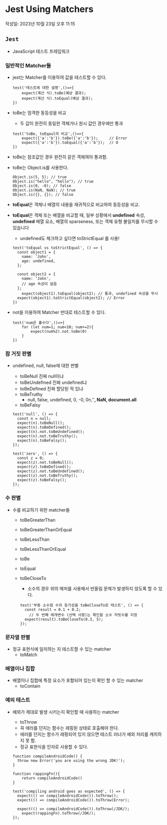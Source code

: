 # Jest Using Matchers

작성일: 2023년 10월 23일 오후 11:15

## `Jest`

- JavaScript 테스트 프레임워크

### 일반적인 **Matcher들**

- jest는 Matcher를 이용하여 값을 테스트할 수 있다.
    
    ```tsx
    test('테스트에 대한 설명',()=>{
    	expect(계산 식).toBe(예상 결과);
    	expect(계산 식).toEqual(예상 결과);
    })
    ```
    
- toBe는 엄격한 동등성을 비교
    - 두 값이 완전히 동일한 객체거나 원시 값인 경우에만 통과
    
    ```tsx
    test('toBe, toEqaul의 비교',()=>{
    	expect({'a':'b'}).toBe({'a':'b'});     // Error
    	expect({'a':'b'}).toEqual({'a':'b'});  // O
    })
    ```
    
- toBe는 참조값인 경우 완전히 같은 객체여야 통과함.
- toBe는 Object.is를 사용한다.
    
    ```tsx
    Object.is(5, 5); // true
    Object.is("hello", "hello"); // true
    Object.is(0, -0); // false
    Object.is(NaN, NaN); // true
    Object.is({}, {}); // false
    ```
    
- **toEqual**은 객체나 배열의 내용을 재귀적으로 비교하여 동등성을 비교.
- **toEqual**은 객체 또는 배열을 비교할 때, 일부 상황에서 **undefined** 속성, **undefined** 배열 요소, 배열의 sparseness, 또는 객체 유형 불일치를 무시할 수 있습니다
    - undefined도 체크하고 싶다면 toStrictEqual 를 사용!
    
    ```tsx
    test('toEqual vs toStrictEqual', () => {
      const object1 = {
        name: 'John',
        age: undefined,
      };
    
      const object2 = {
        name: 'John',
        // age 속성이 없음
      };
    	expect(object1).toEqual(object2); // 통과, undefined 속성을 무시
      expect(object1).toStrictEqual(object2); // Error
    })
    ```
    

- not을 이용하여 Matcher 반대로 테스트할 수 있다.
    
    ```tsx
    test('num은 홀수다',()=>{
    	for (let num=1; num<10; num+=2){
    		expect(num%2).not.toBe(0)
    	}
    })
    
    ```
    

### 참 거짓 판별

- undefined, null, false에 대한 판별
    - toBeNull 진짜 null이냐
    - toBeUndefined 진짜 undefined냐
    - toBeDefined 진짜 할당된 적 있냐
    - toBeTruthy
        - null, false, undefined, 0, -0, 0n,’’**, NaN, document.all**
    - toBeFalsy
    
    ```tsx
    test('null', () => {
      const n = null;
      expect(n).toBeNull();
      expect(n).toBeDefined();
      expect(n).not.toBeUndefined(); 
      expect(n).not.toBeTruthy();
      expect(n).toBeFalsy();
    });
    
    test('zero', () => {
      const z = 0;
      expect(z).not.toBeNull();
      expect(z).toBeDefined();
      expect(z).not.toBeUndefined();
      expect(z).not.toBeTruthy();
      expect(z).toBeFalsy();
    });
    ```
    

### 수 판별

- 수를 비교하기 위한 matcher들
    - toBeGreaterThan
    - toBeGreaterThanOrEqual
    - toBeLessThan
    - toBeLessThanOrEqual
    - toBe
    - toEqual
    - toBeCloseTo
        - 소수의 경우 위의 메처를 사용해서 반올림 문제가 발생하지 않도록 할 수 있다.
        
        ```tsx
        test('부동 소수점 수의 등가성을 toBeCloseTo로 테스트', () => {
          const result = 0.1 + 0.2;
        	// 두 번째 매개변수 (선택 사항)는 확인할 소수 자릿수를 지정
          expect(result).toBeCloseTo(0.3, 5); 
        });
        ```
        

### 문자열 판별

- 정규 표현식에 일치하는 지 테스트할 수 있는 matcher
    - toMatch

### 배열이나 집합

- 배열이나 집합에 특정 요소가 포함되어 있는지 확인 할 수 있는 matcher
    - toContain

### 예외 테스트

- 예외가 제대로 발생 시키는지 확인할 때 사용하는 matcher
    - toThrow
    - 꼭 에러를 던지는 함수는 래핑된 상태로 호출해야 한다.
    - 에러를 던지는 함수가 래핑되어 있지 않으면 테스트 러너가 예외 처리를 캐치하지 못 함.
    - 정규 표현식을 인자로 사용할 수 있다.
    
    ```tsx
    function compileAndroidCode() {
      throw new Error('you are using the wrong JDK!');
    }
    
    function rappingFn(){
    	return compileAndroidCode()
    }
    
    test('compiling android goes as expected', () => {
      expect(() => compileAndroidCode()).toThrow();
      expect(() => compileAndroidCode()).toThrow(Error);
    
      expect(() => compileAndroidCode()).toThrow(/JDK/); 
    	expect(rappingFn).toThrow(/JDK/); 
    });
    ```